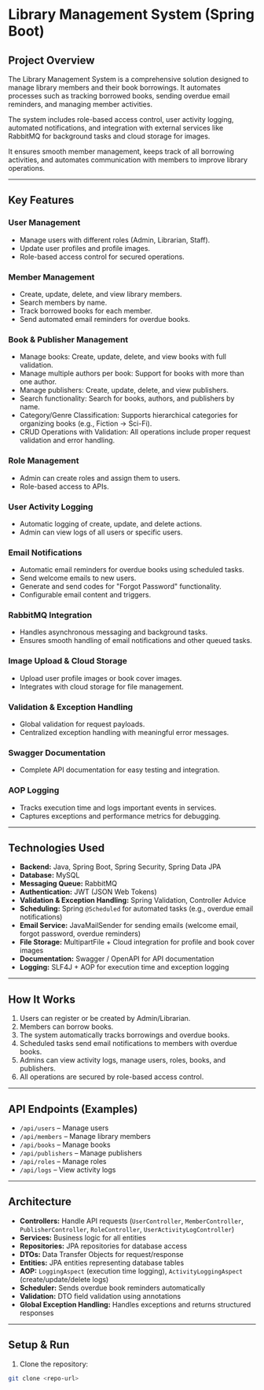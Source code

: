 # Library Management System (Spring Boot)

## Project Overview
The Library Management System is a comprehensive solution designed to manage library members and their book borrowings.
It automates processes such as tracking borrowed books, sending overdue email reminders, and managing member activities.

The system includes role-based access control, user activity logging, automated notifications, and integration with external services like RabbitMQ for background tasks and cloud storage for images.

It ensures smooth member management, keeps track of all borrowing activities, and automates communication with members to improve library operations.

---

## Key Features

### User Management
- Manage users with different roles (Admin, Librarian, Staff).  
- Update user profiles and profile images.  
- Role-based access control for secured operations.  

### Member Management
- Create, update, delete, and view library members.  
- Search members by name.
- Track borrowed books for each member.
- Send automated email reminders for overdue books.

### Book & Publisher Management
- Manage books: Create, update, delete, and view books with full validation.
- Manage multiple authors per book: Support for books with more than one author.
- Manage publishers: Create, update, delete, and view publishers.
- Search functionality: Search for books, authors, and publishers by name.
- Category/Genre Classification: Supports hierarchical categories for organizing books (e.g., Fiction → Sci-Fi).
- CRUD Operations with Validation: All operations include proper request validation and error handling.

### Role Management
- Admin can create roles and assign them to users.  
- Role-based access to APIs.  

### User Activity Logging
- Automatic logging of create, update, and delete actions.  
- Admin can view logs of all users or specific users.  

### Email Notifications
- Automatic email reminders for overdue books using scheduled tasks.  
- Send welcome emails to new users.  
- Generate and send codes for "Forgot Password" functionality.  
- Configurable email content and triggers.  

### RabbitMQ Integration
- Handles asynchronous messaging and background tasks.  
- Ensures smooth handling of email notifications and other queued tasks.  

### Image Upload & Cloud Storage
- Upload user profile images or book cover images.  
- Integrates with cloud storage for file management.  

### Validation & Exception Handling
- Global validation for request payloads.  
- Centralized exception handling with meaningful error messages.  

### Swagger Documentation
- Complete API documentation for easy testing and integration.  

### AOP Logging
- Tracks execution time and logs important events in services.  
- Captures exceptions and performance metrics for debugging.  

---

## Technologies Used
- **Backend:** Java, Spring Boot, Spring Security, Spring Data JPA  
- **Database:** MySQL  
- **Messaging Queue:** RabbitMQ  
- **Authentication:** JWT (JSON Web Tokens)  
- **Validation & Exception Handling:** Spring Validation, Controller Advice  
- **Scheduling:** Spring `@Scheduled` for automated tasks (e.g., overdue email notifications)  
- **Email Service:** JavaMailSender for sending emails (welcome email, forgot password, overdue reminders)  
- **File Storage:** MultipartFile + Cloud integration for profile and book cover images  
- **Documentation:** Swagger / OpenAPI for API documentation  
- **Logging:** SLF4J + AOP for execution time and exception logging  

---

## How It Works
1. Users can register or be created by Admin/Librarian.  
2. Members can borrow books.  
3. The system automatically tracks borrowings and overdue books.  
4. Scheduled tasks send email notifications to members with overdue books.  
5. Admins can view activity logs, manage users, roles, books, and publishers.  
6. All operations are secured by role-based access control.  

---

## API Endpoints (Examples)
- `/api/users` – Manage users  
- `/api/members` – Manage library members  
- `/api/books` – Manage books  
- `/api/publishers` – Manage publishers  
- `/api/roles` – Manage roles  
- `/api/logs` – View activity logs  

---

## Architecture
- **Controllers:** Handle API requests (`UserController`, `MemberController`, `PublisherController`, `RoleController`, `UserActivityLogController`)  
- **Services:** Business logic for all entities  
- **Repositories:** JPA repositories for database access  
- **DTOs:** Data Transfer Objects for request/response  
- **Entities:** JPA entities representing database tables  
- **AOP:** `LoggingAspect` (execution time logging), `ActivityLoggingAspect` (create/update/delete logs)  
- **Scheduler:** Sends overdue book reminders automatically  
- **Validation:** DTO field validation using annotations  
- **Global Exception Handling:** Handles exceptions and returns structured responses  

---

## Setup & Run

1. Clone the repository:  
```bash
git clone <repo-url>

